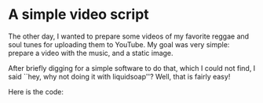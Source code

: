 # A simple video script

The other day, I wanted to prepare some videos of my favorite reggae and soul
tunes for uploading them to YouTube.
My goal was very simple: prepare a video with the music,
and a static image.

After briefly digging for a simple software to do that,
which I could not find, I said ``hey, why not doing it with liquidsoap''?
Well, that is fairly easy!

Here is the code:

```{.liquidsoap include="content/liq/video-static.liq"}

```

